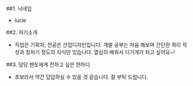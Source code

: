 ##1. 닉네임

+ lucie

##2. 자기소개

+ 직업은 기획자, 전공은 산업디자인입니다. 개발 공부는 처음 해보며 간단한 쿼리 작성과 정처기 정도의 지식만 있습니다. 열심히 배워서 디기개가 되고 싶어요~! 

##3. 담당 멘토에게 전하고 싶은 한마디

+ 초보라서 약간 답답하실 수 있을 것 같습니다. 잘 부탁 드립니다.
